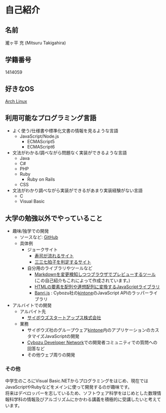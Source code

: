 # 自己紹介
## 名前
瀧ヶ平 充 (Mitsuru Takigahira)

## 学籍番号
1414059

## 好きなOS
[Arch Linux](https://www.archlinux.org)

## 利用可能なプログラミング言語
- よく使う/仕様書や標準化文書の情報を見るような言語
  - JavaScript/Node.js
    - ECMAScript5
    - ECMAScript6
- 文法がわかる/調べながら問題なく実装ができるような言語
  - Java
  - C#
  - PHP
  - Ruby
    - Ruby on Rails
  - CSS
- 文法がわかり調べながら実装ができるがあまり実装経験がない言語
  - C
  - Visual Basic

## 大学の勉強以外でやっていること
- 趣味/独学での開発
  - ソースなど: [GitHub](https://github.com/MysticDoll)
  - 具体例
    - ジョークサイト
      - [寿司が流れるサイト](https://spin-sushi.azurewebsites.net)
      - [三三七拍子を判定するサイト](http://www.mysticdoll.com/337beat)
    - 自分用のライブラリやツールなど
      - [Markdownを変更検知しつつブラウザでプレビューするツール](https://github.com/MysticDoll/reportBuilder) (この自己紹介もこれによって作成されています。)
      - [HTMLの要素を配列や連想配列に変換するJavaScriptライブラリ](https://github.com/MysticDoll/trayServer)
      - [Banri.js](https://github.com/MysticDoll/Banri.js) : Cybozu社の[kintone](https://www.kintone.com)のJavaScript APIのラッパーライブラリ
- アルバイトでの開発
  - アルバイト先
    - [サイボウズスタートアップス株式会社](http://cstap.com)
  - 業務
    - サイボウズ社のグループウェア[kintone](https://www.kintone.com)内のアプリケーションのカスタマイズJavaScriptの開発
    - [Cybozu Developer Network](https://cybozudev.zendesk.com)での開発者コミュニティでの質問への回答など
    - その他ウェブ周りの開発

### その他
中学生のころにVisual Basic.NETからプログラミングをはじめ、現在ではJavaScriptやRubyなどをメインに使って開発するのが趣味です。  
将来はデベロッパーを志しているため、ソフトウェア科学をはじめとした数理情報科学科の情報及びアルゴリズムにかかわる講義を積極的に受講したいと考えています。
